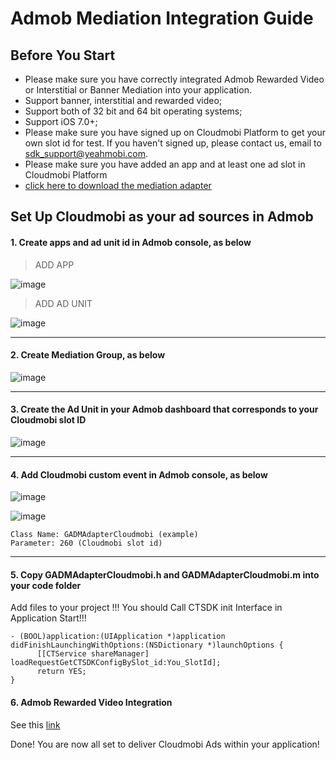 # Admob Mediation Integration Guide




## <a name="start">Before You Start</a>


* Please make sure you have correctly integrated Admob Rewarded Video or Interstitial or Banner Mediation into your application. 
* Support banner, interstitial and rewarded video;
* Support both of 32 bit and 64 bit operating systems;
* Support iOS 7.0+;
* Please make sure you have signed up on Cloudmobi Platform to get your own slot id for test. If you haven't signed up, please contact us, email to sdk_support@yeahmobi.com.
* Please make sure you have added an app and at least one ad slot in Cloudmobi Platform
* [click here to download the mediation adapter](https://github.com/cloudmobi/iOS-SDK/blob/master/iOS_CTSDK_Adapter-For-Admob.zip)




## <a name="step 2">Set Up Cloudmobi as your ad sources in Admob</a>

#### 1. Create apps and ad unit id in Admob console, as below

> ADD APP

![image](https://user-images.githubusercontent.com/7203578/32546617-5102037a-c445-11e7-85e0-aff096505e7e.png)

> ADD AD UNIT 

![image](https://user-images.githubusercontent.com/7203578/32546656-73167126-c445-11e7-818e-a20e7ea49670.png)

-------



#### 2. Create Mediation Group, as below

![image](https://user-images.githubusercontent.com/7203578/32546363-75018e9a-c444-11e7-897b-dfff28811266.png)

------



#### 3. Create the Ad Unit in your Admob dashboard that corresponds to your Cloudmobi slot ID 

![image](https://user-images.githubusercontent.com/7203578/32546982-63059b44-c446-11e7-97e5-04e4c03f918a.png)

-------



####  4. Add Cloudmobi custom event in Admob console, as below

![image](https://user-images.githubusercontent.com/7203578/32547141-da20e616-c446-11e7-8698-ea61827d4909.png)

![image](https://user-images.githubusercontent.com/7203578/32547248-3a9321bc-c447-11e7-8f41-41d8e383507f.png)

```
Class Name: GADMAdapterCloudmobi (example)
Parameter: 260 (Cloudmobi slot id) 
```

-------



#### 5. Copy GADMAdapterCloudmobi.h and GADMAdapterCloudmobi.m into your code folder

Add files to your project !!!
You should Call CTSDK init Interface in Application Start!!!

```
- (BOOL)application:(UIApplication *)application didFinishLaunchingWithOptions:(NSDictionary *)launchOptions {
      [[CTService shareManager] loadRequestGetCTSDKConfigBySlot_id:You_SlotId];
      return YES;
}
``` 


#### 6. Admob Rewarded Video Integration 

See this [link](https://developers.google.com/admob/android/rewarded-video)

Done!
You are now all set to deliver Cloudmobi Ads within your application!

